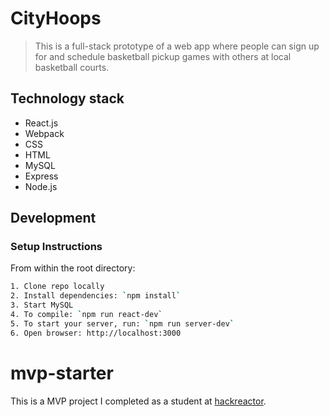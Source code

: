 # CityHoops

> This is a full-stack prototype of a web app where people can sign up for and schedule basketball pickup games with others at local basketball courts.

## Technology stack

- React.js
- Webpack
- CSS
- HTML
- MySQL
- Express
- Node.js

## Development

### Setup Instructions

From within the root directory:

```sh
1. Clone repo locally
2. Install dependencies: `npm install`
3. Start MySQL
4. To compile: `npm run react-dev`
5. To start your server, run: `npm run server-dev`
6. Open browser: http://localhost:3000
```

# mvp-starter

This is a MVP project I completed as a student at [hackreactor](http://hackreactor.com).
